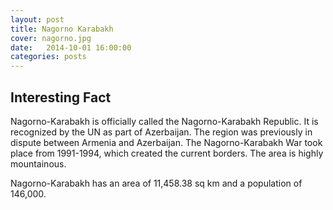 ```yaml
---
layout: post
title: Nagorno Karabakh
cover: nagorno.jpg
date:   2014-10-01 16:00:00
categories: posts
---
```


## Interesting Fact

Nagorno-Karabakh is officially called the Nagorno-Karabakh Republic. It is recognized by the UN as part of Azerbaijan. The region was previously in dispute between Armenia and Azerbaijan. The Nagorno-Karabakh War took place from 1991-1994, which created the current borders. The area is highly mountainous. 

Nagorno-Karabakh has an area of 11,458.38 sq km and a population of 146,000.